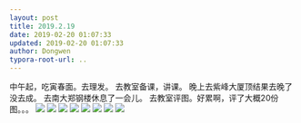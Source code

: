 ```yaml
---
layout: post
title: 2019.2.19
date: 2019-02-20 01:07:33
updated: 2019-02-20 01:07:33
author: Dongwen
typora-root-url: ..
---
```




中午起，吃寅春面。去理发。
去教室备课，讲课。
晚上去紫峰大厦顶结果去晚了没去成。
去南大郑钢楼休息了一会儿。
去教室评图。好累啊，评了大概20份图。。。
        ![](/img/in-post/x58226774.jpg)
![](/img/in-post/x58226775.jpg)
![](/img/in-post/x58226784.jpg)
![](/img/in-post/x58226782.jpg)
![](/img/in-post/x58226778.jpg)
![](/img/in-post/x58226780.jpg)
![](/img/in-post/x58226781.jpg)
![](/img/in-post/x58226783.jpg)

